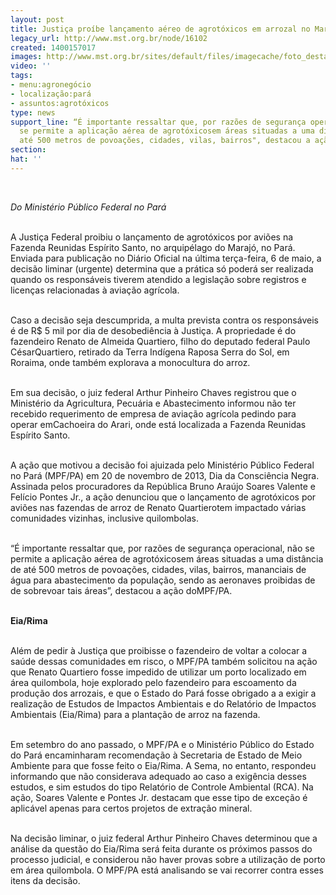 ```yaml
---
layout: post
title: Justiça proíbe lançamento aéreo de agrotóxicos em arrozal no Marajó
legacy_url: http://www.mst.org.br/node/16102
created: 1400157017
images: http://www.mst.org.br/sites/default/files/imagecache/foto_destaque/aviao!.jpg
video: ''
tags:
- menu:agronegócio
- localização:pará
- assuntos:agrotóxicos
type: news
support_line: “É importante ressaltar que, por razões de segurança operacional, não
  se permite a aplicação aérea de agrotóxicosem áreas situadas a uma distância de
  até 500 metros de povoações, cidades, vilas, bairros", destacou a ação do MPF/PA.
section: 
hat: ''
---
```

<p>&nbsp;</p><p><em>Do Ministério Público Federal no Pará</em></p><p><br>A Justiça Federal proibiu o lançamento de agrotóxicos por aviões na Fazenda Reunidas Espírito Santo, no arquipélago do Marajó, no Pará. Enviada para publicação no Diário Oficial na última terça-feira, 6 de maio, a decisão liminar (urgente) determina que a prática só poderá ser realizada quando os responsáveis tiverem atendido a legislação sobre registros e licenças relacionadas à aviação agrícola.</p><p><br>Caso a decisão seja descumprida, a multa prevista contra os responsáveis é de R$ 5 mil por dia de desobediência à Justiça. A propriedade é do fazendeiro Renato de Almeida Quartiero, filho do deputado federal Paulo CésarQuartiero, retirado da Terra Indígena Raposa Serra do Sol, em Roraima, onde também explorava a monocultura do arroz.</p><p><br>Em sua decisão, o juiz federal Arthur Pinheiro Chaves registrou que o Ministério da Agricultura, Pecuária e Abastecimento informou não ter recebido requerimento de empresa de aviação agrícola pedindo para operar emCachoeira do Arari, onde está localizada a Fazenda Reunidas Espírito Santo.</p><p><br>A ação que motivou a decisão foi ajuizada pelo Ministério Público Federal no Pará (MPF/PA) em 20 de novembro de 2013, Dia da Consciência Negra. Assinada pelos procuradores da República Bruno Araújo Soares Valente e Felício Pontes Jr., a ação denunciou que o lançamento de agrotóxicos por aviões nas fazendas de arroz de Renato Quartierotem impactado várias comunidades vizinhas, inclusive quilombolas.</p><p><br>“É importante ressaltar que, por razões de segurança operacional, não se permite a aplicação aérea de agrotóxicosem áreas situadas a uma distância de até 500 metros de povoações, cidades, vilas, bairros, mananciais de água para abastecimento da população, sendo as aeronaves proibidas de de sobrevoar tais áreas”, destacou a ação doMPF/PA.</p><p><br><strong>Eia/Rima </strong></p><p><br>Além de pedir à Justiça que proibisse o fazendeiro de voltar a colocar a saúde dessas comunidades em risco, o MPF/PA também solicitou na ação que Renato Quartiero fosse impedido de utilizar um porto localizado em área quilombola, hoje explorado pelo fazendeiro para escoamento da produção dos arrozais, e que o Estado do Pará fosse obrigado a a exigir a realização de Estudos de Impactos Ambientais e do Relatório de Impactos Ambientais (Eia/Rima) para a plantação de arroz na fazenda.</p><p><br>Em setembro do ano passado, o MPF/PA e o Ministério Público do Estado do Pará encaminharam recomendação à Secretaria de Estado de Meio Ambiente para que fosse feito o Eia/Rima. A Sema, no entanto, respondeu informando que não considerava adequado ao caso a exigência desses estudos, e sim estudos do tipo Relatório de Controle Ambiental (RCA). Na ação, Soares Valente e Pontes Jr. destacam que esse tipo de exceção é aplicável apenas para certos projetos de extração mineral.</p><p><br>Na decisão liminar, o juiz federal Arthur Pinheiro Chaves determinou que a análise da questão do Eia/Rima será feita durante os próximos passos do processo judicial, e considerou não haver provas sobre a utilização de porto em área quilombola. O MPF/PA está analisando se vai recorrer contra esses itens da decisão.</p><p>&nbsp;</p><p>&nbsp;</p>
